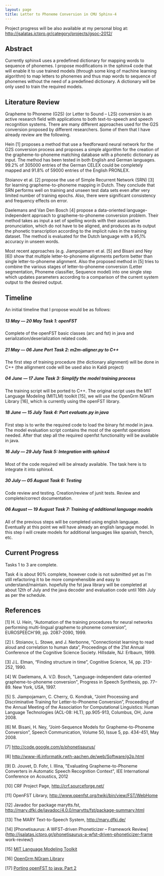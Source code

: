 ```yaml
---
layout: page 
title: Letter to Phoneme Conversion in CMU Sphinx-4
---
```


Project progress will be also available at my personal blog at: 
http://jsalatas.ictpro.gr/category/projects/gsoc-2012/

## Abstract

Currently sphinx4 uses a predefined dictionary for mapping words to sequence of 
phonemes. I propose modifications in the sphinx4 code that will enable it to 
use trained models (through some king of machine learning algorithm) to map 
letters to phonemes and thus map words to sequence of phonemes without the need 
of a predefined dictionary. A dictionary will be only used to train the 
required models.


## Literature Review

Grapheme to Phoneme (G2S) (or Letter to Sound – L2S) conversion is an active 
research field with applications to both text-to-speech and speech recognition 
systems. There are many different approaches used for the G2S conversion 
proposed by different researchers. Some of them that I have already review are 
the following.

 

Hein [1] proposes a method that use a feedforward neural network for the G2S 
conversion process and proposes a simple algorithm for the creation of the 
grapheme-to-phoneme matching database with a phonetic dictionary as input. The 
method has been tested in both English and German languages. 99.2% of 305000 
entries of the German CELEX could be completely mapped and 91.8% of 59000 
entries of the English PRONLEX.

 

Stoianov et al. [2] propose the use of Simple Recurrent Network (SRN) [3] for 
learning grapheme-to-phoneme mapping in Dutch. They conclude that SRN performs 
well on training and unseen test data sets even after very limited number of 
training epochs. Also, there were significant consistency and frequency effects 
on error.

 

Daelemans and Van Den Bosch [4] propose a data-oriented language-independent 
approach to grapheme-to-phoneme conversion problem. Their method takes as input 
a set of spelling words with their associative pronunciation, which do not have 
to be aligned, and produces as its output the phonetic transcription according 
to the implicit rules in the training dataset. The method is evaluated for the 
Dutch language with a 95,1% accuracy in unseen words.

 

Most recent approaches (e.g. Jiampojamarn et al. [5] and Bisani and Ney [6]) 
show that multiple letter-to-phoneme alignments perform better than single 
letter-to-phoneme alignment. Also the proposed method in [5] tries to combine 
the various stages of letter-to-phoneme conversion (Letter segmentation, 
Phoneme classifier, Sequence model) into one single step which updates 
parameters according to a comparison of the current system output to the 
desired output.


##  Timeline

An initial timeline that I propose would be as follows:
##### 13 May — 20 May Task 1: openFST

Complete of the openFST basic classes (arc and fst) in java and 
serialization/deserialization related code.

##### 21 May — 06 June Port Task 2: m2m-aligner.py to C++

The first step of training procedure (the dictionary alignment) will be done in 
C++ (the allignment code will be used also in Kaldi project)

##### 04 June — 17 June Task 3: Simplify the model training process

The training script will be ported to C++. The original script uses the MIT 
Language Modeling (MITLM) toolkit [15], we will use the OpenGrm NGram Library 
[16]¸ which is currently using the openFST library. 

##### 18 June — 15 July Task 4: Port evaluate.py in java

First step is to write the required code to load the binary fst model in java. 
The model evaluation script contains the most of the openfst operations needed. 
After that step all the required openfst functionality will be available in 
java.

##### 16 July — 29 July Task 5: Integration with sphinx4

Most of the code required will be already available. The task here is to 
integrate it into sphinx4. 

##### 30 July — 05 August Task 6: Testing

Code review and testing. Creation/review of junit tests. Review and 
complete/correct documentation.

##### 06 August — 19 August Task 7: Training of additional language models

All of the previous steps will be completed using english language. Eventually 
at this point we will have already an english language model. 
In this step I will create models for additional languages like spanish, 
french, etc. 

##  Current Progress

Tasks 1 to 3 are complete. 

Task 4 is about 90% complete, however code is not submitted yet as I'm still 
refactoring it to be more comprehensible and easy to understand/maintain. 
hopefully the fst java library will be completed at about 12th of July and the 
java decoder and evaluation code until 16th July as per the schedule.


## References

[1] H. U. Hein, “Automation of the training procedures for neural networks 
performing multi-lingual grapheme to phoneme conversion”, EUROSPEECH'99, pp. 
2087-2090, 1999.

 

[2] I. Stoianov, L. Stowe, and J. Nerbonne, “Connectionist learning to read 
aloud and correlation to human data”, Proceedings of the 21st Annual Conference 
of the Cognitive Science Society. Hillsdale, NJ: Erlbaum, 1999.

 

[3] J.L. Elman, “Finding structure in time”, Cognitive Science, 14, pp. 
213-252, 1990.

 

[4] W. Daelemans, A. V.D. Bosch, "Language-independent data-oriented 
grapheme-to-phoneme conversion", Progress in Speech Synthesis, pp. 77–89. New 
York, USA, 1997.

 

[5] S. Jiampojamarn, C. Cherry, G. Kondrak, “Joint Processing and 
Discriminative Training for Letter-to-Phoneme Conversion”, Proceeding of the 
Annual Meeting of the Association for Computational Linguistics: Human Language 
Technologies (ACL-08: HLT), pp.905-913, Columbus, OH, June 2008.

 

[6] M. Bisani, H. Ney, “Joint-Sequence Models for Grapheme-to-Phoneme 
Conversion”, Speech Communication, Volume 50, Issue 5, pp. 434-451, May 2008.


[7] http://code.google.com/p/phonetisaurus/


[8] http://www-i6.informatik.rwth-aachen.de/web/Software/g2p.html


[9] D. Jouvet, D. Fohr, I. Illina, "Evaluating Grapheme-to-Phoneme Converters 
in Automatic Speech Recognition Context", IEE International Conference on 
Acoustics, 2012


[10] CRF Project Page, http://crf.sourceforge.net/

 

[11] OpenFST Library, http://www.openfst.org/twiki/bin/view/FST/WebHome

 

[12] Javadoc for package marytts.fst, 
http://mary.dfki.de/javadoc/4.0.0/marytts/fst/package-summary.html

 

[13] The MARY Text-to-Speech System, http://mary.dfki.de/

 

[14] [Phonetisaurus: A WFST-driven Phoneticizer – Framework 
Review](http://jsalatas.ictpro.gr/phonetisaurus-a-wfst-driven-phoneticizer-frame
work-review/) 


[15] [ MIT Language Modeling Toolkit](http://code.google.com/p/mitlm/ )



[16] [ OpenGrm NGram 
Library](http://www.openfst.org/twiki/bin/view/GRM/NGramLibrary )


[17] [ Porting openFST to java: Part 
2](http://cmusphinx.github.io/2012/05/porting-openfst-to-java-part-2/ )
